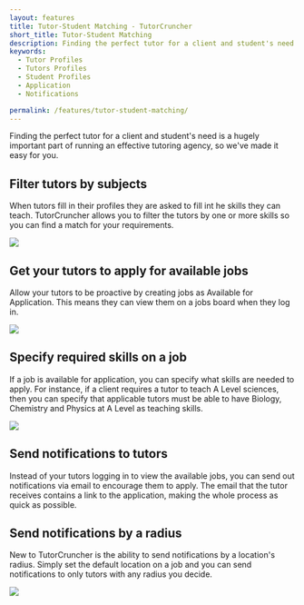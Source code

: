 ```yaml
---
layout: features
title: Tutor-Student Matching - TutorCruncher
short_title: Tutor-Student Matching
description: Finding the perfect tutor for a client and student's need is a hugely important part of running an effective tutoring agency, so we've made it easy for you.
keywords:
  - Tutor Profiles
  - Tutors Profiles
  - Student Profiles
  - Application
  - Notifications

permalink: /features/tutor-student-matching/
---
```

Finding the perfect tutor for a client and student's need is a hugely important part of running an effective tutoring agency, so we've made it easy for you.

## Filter tutors by subjects

When tutors fill in their profiles they are asked to fill int he skills they can teach. TutorCruncher allows you to filter the tutors by one or more skills so you can find a match for your requirements.

<a href="{{ site.static}}/img/features/filter-by-subjects.png" data-lightbox="lightbox" data-title="Filter the tutor list by subject" class="thumbnail">
  <img src="{{ site.static}}/img/features/filter-by-subjects.png" alt-text="Filter the tutor list by subject"/>
</a>

## Get your tutors to apply for available jobs

Allow your tutors to be proactive by creating jobs as Available for Application. This means they can view them on a jobs board when they log in.

<a href="{{ site.static}}/img/features/available-jobs-board.png" data-lightbox="lightbox" data-title="TutorCruncher's available jobs board" class="thumbnail">
  <img src="{{ site.static}}/img/features/available-jobs-board.png" alt-text="TutorCruncher's available jobs board"/>
</a>

## Specify required skills on a job

If a job is available for application, you can specify what skills are needed to apply. For instance, if a client requires a tutor to teach A Level sciences, then you can specify that applicable tutors must be able to have Biology, Chemistry and Physics at A Level as teaching skills.

<a href="{{ site.static}}/img/features/skill-set-form.png" data-lightbox="lightbox" data-title="Create a required skill for a job" class="thumbnail">
  <img src="{{ site.static}}/img/features/skill-set-form.png" alt-text="Create a required skill for a job"/>
</a>

## Send notifications to tutors

Instead of your tutors logging in to view the available jobs, you can send out notifications via email to encourage them to apply. The email that the tutor receives contains a link to the application, making the whole process as quick as possible.

## Send notifications by a radius

New to TutorCruncher is the ability to send notifications by a location's radius. Simply set the default location on a job and you can send notifications to only tutors with any radius you decide.

<a href="{{ site.static}}/img/features/radius-notification.png" data-lightbox="lightbox" data-title="Create a required skill for a job" class="thumbnail">
  <img src="{{ site.static}}/img/features/radius-notification.png" alt-text="Create a required skill for a job"/>
</a> 